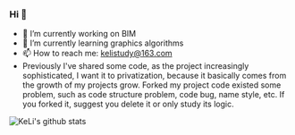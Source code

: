 ### Hi 👋
- 🔭 I’m currently working on BIM
- 🌱 I’m currently learning graphics algorithms
- 📫 How to reach me: kelistudy@163.com
- Previously I've shared some code, as the project increasingly sophisticated, 
  I want it to privatization, because it basically comes from the growth of my projects grow.
  Forked my project code existed some problem, such as code structure problem, code bug, name style, etc.
  If you forked it, suggest you delete it or only study its logic.

![KeLi's github stats](https://github-readme-stats.vercel.app/api?username=kelicto&show_icons=true&theme=tokyonight)

<!--
**kelicto/kelicto** is a ✨ _special_ ✨ repository because its `README.md` (this file) appears on your GitHub profile.

Here are some ideas to get you started:

- 🔭 I’m currently working on ...
- 🌱 I’m currently learning ...
- 👯 I’m looking to collaborate on ...
- 🤔 I’m looking for help with ...
- 💬 Ask me about ...
- 📫 How to reach me: ...
- 😄 Pronouns: ...
- ⚡ Fun fact: ...
-->
